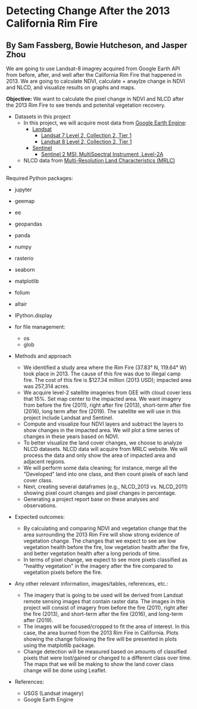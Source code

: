 # Detecting Change After the 2013 California Rim Fire

## By Sam Fassberg, Bowie Hutcheson, and Jasper Zhou

We are going to use Landsat-8 imagrey acquired from Google Earth API from before, after, and well after the California Rim Fire that happened in 2013. We are going to calculate NDVI, calculate + anaylze change in NDVI and NLCD, and visualize results on graphs and maps. 

**Objective:** We want to calculate the pixel change in NDVI and NLCD after the 2013 Rim Fire to see trends and potenital vegetation recovery.

* Datasets in this project
  * In this project, we will acquire most data from [Google Earth Engine](https://earthengine.google.com/):
    * [Landsat](https://developers.google.com/earth-engine/datasets/catalog/landsat)
      * [Landsat 7 Level 2, Collection 2, Tier 1](https://developers.google.com/earth-engine/datasets/catalog/LANDSAT_LE07_C02_T1_L2)
      * [Landsat 8 Level 2, Collection 2, Tier 1](https://developers.google.com/earth-engine/datasets/catalog/LANDSAT_LC08_C02_T1_L2)
    * [Sentinel](https://developers.google.com/earth-engine/datasets/catalog/sentinel)
      * [Sentinel 2 MSI: MultiSpectral Instrument, Level-2A](https://developers.google.com/earth-engine/datasets/catalog/COPERNICUS_S2_SR_HARMONIZED)
  * NLCD data from [Multi-Resolution Land Characteristics (MRLC)](https://www.mrlc.gov/data)
* 
Required Python packages:
  * jupyter
  * geemap
  * ee
  * geopandas
  * panda
  * numpy
  * rasterio
  * seaborn
  * matplotlib
  * folium
  * altair
  * IPython.display
  * for file management:
    * os
    * glob

* Methods and approach
  - We identified a study area where the Rim Fire (37.83° N, 119.64° W) took place in 2013. The cause of this fire was due to illegal camp fire. The cost of this fire is $127.34 million (2013 USD); impacted area was 257,314 acres.
  - We acquire level-2 satellite imageries from GEE with cloud cover less that 15%. Set map center to the impacted area. We want imagery from before the fire (2011), right after fire (2013), short-term after fire (2016), long term after fire (2019). The satellite we will use in this project include Landsat and Sentinel.  
  - Compute and visualize four NDVI layers and subtract the layers to show changes in the impacted area. We will plot a time series of changes in these years based on NDVI.
  - To better visualize the land cover changes, we choose to analyze NLCD datasets. NLCD data will acquire from MRLC website. We will process the data and only show the area of impacted area and adjacent regions.
  -  We will perform some data cleaning; for instance, merge all the "Developed" land into one class, and then count pixels of each land cover class.
  - Next, creating several dataframes (e.g., NLCD_2013 vs. NLCD_2011) showing pixel count changes and pixel changes in percentage.
  - Generating a project report base on these analyses and observations.

* Expected outcomes: 
	* By calculating and comparing NDVI and vegetation change that the area surrounding the 2013 Rim Fire will show strong evidence of vegetation change. The changes that we expect to see are low vegetation health before the fire, low vegetation health after the fire, and better vegetation health after a long periods of time. 
	* In terms of pixel change, we expect to see more pixels classified as "healthy vegetation" in the imagery after the fire compared to vegetation pixels before the fire.

* Any other relevant information, images/tables, references, etc.:
	* The imagery that is going to be used will be derived from Landsat remote sensing images that contain raster data. The images in this project will consist of imagery from before the fire (2011), right after the fire (2013), and short-term after the fire (2016), and long-term after (2019).  
	* The images will be focused/cropped to fit the area of interest. In this case, the area burned from the 2013 Rim Fire in California. Plots showing the change following the fire will be presented in plots using the matplotlib package. 
	* Change detection will be measured based on amounts of classified pixels that were lost/gained or changed to a different class over time. The maps that we will be making to show the land cover class change will be done using Leaflet. 

* References:
	* USGS (Landsat imagery)
	* Google Earth Engine
